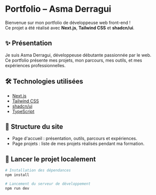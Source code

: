 # Portfolio – Asma Derragui

Bienvenue sur mon portfolio de développeuse web front-end !  
Ce projet a été réalisé avec **Next.js**, **Tailwind CSS** et **shadcn/ui**.

## ✨ Présentation

Je suis Asma Derragui, développeuse débutante passionnée par le web.  
Ce portfolio présente mes projets, mon parcours, mes outils, et mes expériences professionnelles.

## 🛠️ Technologies utilisées

- [Next.js](https://nextjs.org/)
- [Tailwind CSS](https://tailwindcss.com/)
- [shadcn/ui](https://ui.shadcn.com/)
- [TypeScript](https://www.typescriptlang.org/)

## 📁 Structure du site

- Page d'accueil : présentation, outils, parcours et expériences.
- Page projets : liste de mes projets réalisés pendant ma formation.

## 🚀 Lancer le projet localement

```bash
# Installation des dépendances
npm install

# Lancement du serveur de développement
npm run dev
